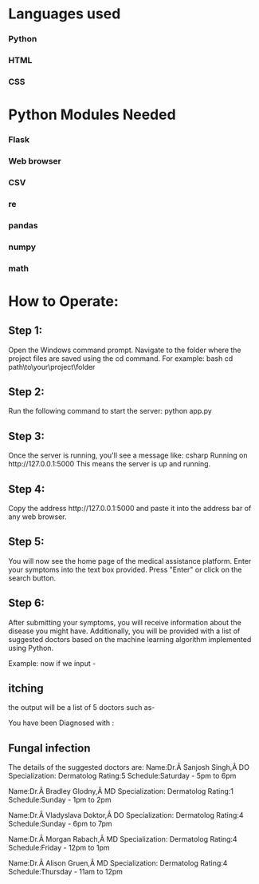 <h1>Languages used</h1>
<h3>Python</h3>
<h3>HTML</h3>
<h3>CSS</h3>

<h1>Python Modules Needed</h1>
<h3>Flask</h3>
<h3>Web browser</h3>
<h3>CSV</h3>
<h3>re</h3>
<h3>pandas</h3>
<h3>numpy</h3>
<h3>math</h3>

<h1>How to Operate:</h1>

<h2>Step 1:</h2>
Open the Windows command prompt.
Navigate to the folder where the project files are saved using the cd command. For example:
bash
cd path\to\your\project\folder

<h2>Step 2:</h2>
Run the following command to start the server:
python app.py

<h2>Step 3:</h2>
Once the server is running, you'll see a message like:
csharp
Running on http://127.0.0.1:5000
This means the server is up and running.

<h2>Step 4:</h2>
Copy the address http://127.0.0.1:5000 and paste it into the address bar of any web browser.

<h2>Step 5:</h2>
You will now see the home page of the medical assistance platform.
Enter your symptoms into the text box provided.
Press "Enter" or click on the search button.

<h2>Step 6:</h2>
After submitting your symptoms, you will receive information about the disease you might have.
Additionally, you will be provided with a list of suggested doctors based on the machine learning algorithm implemented using Python.

Example: now if we input - <h2>itching</h2>

the output will be a list of 5 doctors such as-

You have been Diagnosed with :  <h2>Fungal infection</h2>

The details of the suggested doctors are:
Name:Dr.Â Sanjosh Singh,Â DO         Specialization: Dermatolog      Rating:5        Schedule:Saturday - 5pm to 6pm

Name:Dr.Â Bradley Glodny,Â MD        Specialization: Dermatolog      Rating:1        Schedule:Sunday - 1pm to 2pm

Name:Dr.Â Vladyslava Doktor,Â DO     Specialization: Dermatolog      Rating:4        Schedule:Sunday - 6pm to 7pm

Name:Dr.Â Morgan Rabach,Â MD         Specialization: Dermatolog      Rating:4        Schedule:Friday - 12pm to 1pm

Name:Dr.Â Alison Gruen,Â MD          Specialization: Dermatolog      Rating:4        Schedule:Thursday - 11am to 12pm










